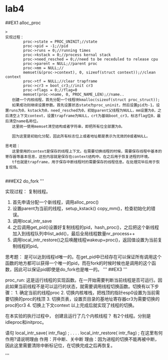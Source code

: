 # lab4

##EX1 alloc_proc
```
>
实现过程：
        proc->state = PROC_UNINIT;//state
        proc->pid = -1;//pid
        proc->runs = 0;//running times
        proc->kstack = 0;//process kernal stack
        proc->need_resched = 0;//need to be receduled to release cpu
        proc->parent = NULL;//parent proc
        proc->mm = NULL;//
        memset(&(proc->context), 0, sizeof(struct context));//clean context
        proc->tf = NULL;//clear trapframe
        proc->cr3 = boot_cr3;//init cr3
        proc->flags = 0;//flag=0
        memset(proc->name, 0, PROC_NAME_LEN);//name..
   创建一个内核线程，首先分配一个线程块kmalloc(sizeof(struct proc_struct));
   如果成功则继续设置参数。首先设置状态state为proc_uninit，然后设置pid为-1，设置runs为0，kstack为0，need_resched为0，初始parent父线程为NULL，mm设置为0，之后清空上下文context，设置trapframe为NULL，crt为基础boot_cr3，标志flag位0，最后清空name名称位。
   这里统一使用memset清空结构或者字符串，即把所有位全部置为0。

   因为这里是初始化分配，因此所有标志位上或者地址都是表示为无效的0或者NULL。

思考题：
   这里使用的context是保存的线程上下文。在需要切换线程的时候，需要保存线程中基本的寄存器等基本信息，这些内容就是保存在context结构中。在之后用于恢复进程的环境。
   tf也就是trapframe，用于保存中断线程时的需要保存的线程信息。在处理完毕后用于恢复现场。
      
```
###EX2 do_fork
'''
>
实现过程：
   复制线程。
   1. 首先申请分配一个新线程，调用alloc_proc()
   2. 设置parent为当前的线程，setup_kstack() copy_mm()，检查初始化的错误。
   3. 调用local_intr_save
   4. 之后调用get_pid()设置好复制线程的pid，hash_proc()，之后把这个新线程加入到线程队列中list_add()，最后全局线程数量nr_process++
   5. 调用local_intr_restore()之后唤醒线程wakeup+proc()，返回值设置为当前复制线程的pid。

思考题：
   是可以达到线程id唯一的。在get_pid中已经存在可以保证所有调用这个函数的地方都可以获得一个唯一的pid，而在fork的时候时候也是调用的这个函数，因此可以保证pid即使是do_fork也是唯一的。
'''
##EX3
'''
>
proc_run:
   这是运行线程的实现函数。在一开始需要判断当前线程是否可运行。因此如果当前线程不是可以运行的状态，就需要调用线程切换函数。切换有以下步骤：
       1. 确定当前的线程proc
       2. 切换内核堆栈，把栈顶的指针esp0设置为当前需要切换的proc的栈顶
       3. 切换页表，设置页目录的基地址寄存器cr3为需要切换的proc的cr3
       4. 切换上下文context
   以上完成后就实现了线程的切换。

在本实验的执行过程中， 创建且运行了几个内核线程？
   有2个线程。分别是idleproc和initproc。

语句 local_intr_save( intr_flag) ; . . . . local_intr_restore( intr_flag) ; 在这里有何作用?请说明理由	
   作用：开中断、关中断
   理由：因为进程的切换不能再被中断，因此这里需要清除中断标记位，在切换完成之后再恢复。

'''
